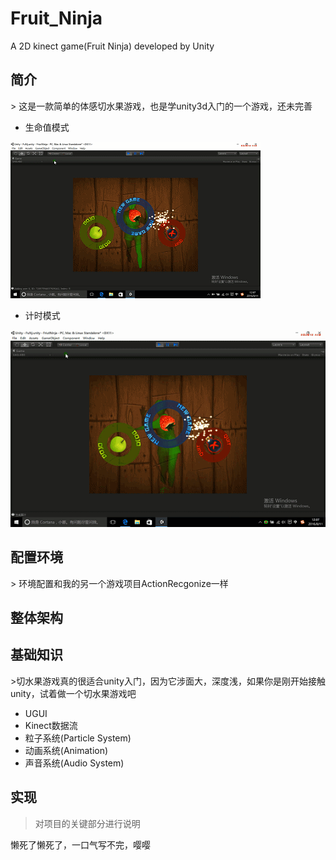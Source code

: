 # Fruit_Ninja
A 2D kinect game(Fruit Ninja) developed by Unity

<h2 id = "1">
简介 
</h2>
> 这是一款简单的体感切水果游戏，也是学unity3d入门的一个游戏，还未完善

* 生命值模式

![life](lifeMode.gif)

* 计时模式

![time](timeMode.gif)

<h2 id = "2">
配置环境
</h2>
> 环境配置和我的另一个游戏项目ActionRecgonize一样

<h2 id = "3">
整体架构
</h2>

<h2 id = "4">
基础知识
</h2>
>切水果游戏真的很适合unity入门，因为它涉面大，深度浅，如果你是刚开始接触unity，试着做一个切水果游戏吧

* UGUI
* Kinect数据流
* 粒子系统(Particle System)
* 动画系统(Animation)
* 声音系统(Audio System)

<h2 id = "5">
实现
</h2>

> 对项目的关键部分进行说明

懒死了懒死了，一口气写不完，嘤嘤
